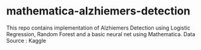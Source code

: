 # mathematica-alzhiemers-detection
This repo contains implementation of  Alzhiemers Detection using Logistic Regression, Random Forest and a basic neural net using Mathematica.
Data Source : Kaggle
